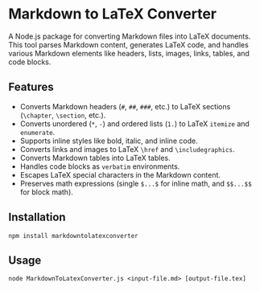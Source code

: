 # Markdown to LaTeX Converter

A Node.js package for converting Markdown files into LaTeX documents. This tool parses Markdown content, generates LaTeX code, and handles various Markdown elements like headers, lists, images, links, tables, and code blocks.

## Features

- Converts Markdown headers (`#`, `##`, `###`, etc.) to LaTeX sections (`\chapter`, `\section`, etc.).
- Converts unordered (`*`, `-`) and ordered lists (`1.`) to LaTeX `itemize` and `enumerate`.
- Supports inline styles like bold, italic, and inline code.
- Converts links and images to LaTeX `\href` and `\includegraphics`.
- Converts Markdown tables into LaTeX tables.
- Handles code blocks as `verbatim` environments.
- Escapes LaTeX special characters in the Markdown content.
- Preserves math expressions (single `$...$` for inline math, and `$$...$$` for block math).

## Installation

```
npm install markdowntolatexconverter
```

## Usage

```
node MarkdownToLatexConverter.js <input-file.md> [output-file.tex]
```
